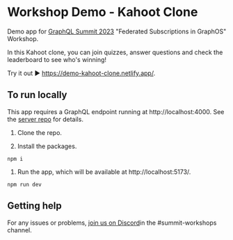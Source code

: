 # Workshop Demo - Kahoot Clone

Demo app for [GraphQL Summit 2023](https://summit.graphql.com/) "Federated Subscriptions in GraphOS" Workshop.

In this Kahoot clone, you can join quizzes, answer questions and check the leaderboard to see who's winning!

Try it out ▶️ https://demo-kahoot-clone.netlify.app/.

## To run locally

This app requires a GraphQL endpoint running at http://localhost:4000. See the [server repo](https://github.com/apollographql/demo-kahoot-clone-supergraph) for details.

1. Clone the repo.

1. Install the packages.

```
npm i
```

1. Run the app, which will be available at http://localhost:5173/.

```
npm run dev
```

## Getting help

For any issues or problems, [join us on Discord](https://discord.gg/graphos)in the #summit-workshops channel.
